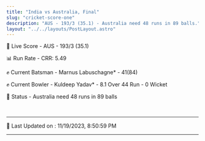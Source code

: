 ```yaml
---
title: "India vs Australia, Final"
slug: "cricket-score-one"
description: "AUS - 193/3 (35.1) - Australia need 48 runs in 89 balls."
layout: "../../layouts/PostLayout.astro"
---
```


🔴 Live Score - AUS - 193/3 (35.1)  

📊 Run Rate - CRR: 5.49  

✊ Current Batsman - Marnus Labuschagne* - 41(84)  

✊ Current Bowler - Kuldeep Yadav* - 8.1 Over 44 Run - 0 Wicket  

📑 Status - Australia need 48 runs in 89 balls

<br />

***

📝 Last Updated on : 11/19/2023, 8:50:59 PM

***

